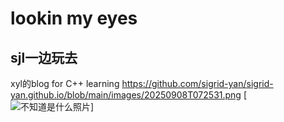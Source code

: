 # lookin my eyes
##  sjl一边玩去
xyl的blog for C++ learning
https://github.com/sigrid-yan/sigrid-yan.github.io/blob/main/images/20250908T072531.png
[![不知道是什么照片](/index/20250908T072531.png)]
